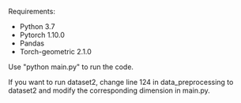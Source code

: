 
Requirements:
* Python 3.7
* Pytorch 1.10.0
* Pandas
* Torch-geometric 2.1.0

Use "python main.py" to run the code.

If you want to run dataset2, change line 124 in data_preprocessing to dataset2 and modify the corresponding dimension in main.py.
